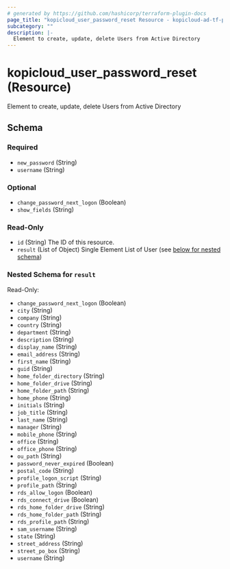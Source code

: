 ```yaml
---
# generated by https://github.com/hashicorp/terraform-plugin-docs
page_title: "kopicloud_user_password_reset Resource - kopicloud-ad-tf-provider"
subcategory: ""
description: |-
  Element to create, update, delete Users from Active Directory
---
```


# kopicloud_user_password_reset (Resource)

Element to create, update, delete Users from Active Directory



<!-- schema generated by tfplugindocs -->
## Schema

### Required

- `new_password` (String)
- `username` (String)

### Optional

- `change_password_next_logon` (Boolean)
- `show_fields` (String)

### Read-Only

- `id` (String) The ID of this resource.
- `result` (List of Object) Single Element List of User (see [below for nested schema](#nestedatt--result))

<a id="nestedatt--result"></a>
### Nested Schema for `result`

Read-Only:

- `change_password_next_logon` (Boolean)
- `city` (String)
- `company` (String)
- `country` (String)
- `department` (String)
- `description` (String)
- `display_name` (String)
- `email_address` (String)
- `first_name` (String)
- `guid` (String)
- `home_folder_directory` (String)
- `home_folder_drive` (String)
- `home_folder_path` (String)
- `home_phone` (String)
- `initials` (String)
- `job_title` (String)
- `last_name` (String)
- `manager` (String)
- `mobile_phone` (String)
- `office` (String)
- `office_phone` (String)
- `ou_path` (String)
- `password_never_expired` (Boolean)
- `postal_code` (String)
- `profile_logon_script` (String)
- `profile_path` (String)
- `rds_allow_logon` (Boolean)
- `rds_connect_drive` (Boolean)
- `rds_home_folder_drive` (String)
- `rds_home_folder_path` (String)
- `rds_profile_path` (String)
- `sam_username` (String)
- `state` (String)
- `street_address` (String)
- `street_po_box` (String)
- `username` (String)


